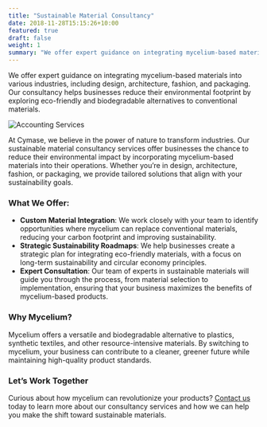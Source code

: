 ```yaml
---
title: "Sustainable Material Consultancy"
date: 2018-11-28T15:15:26+10:00
featured: true
draft: false
weight: 1
summary: "We offer expert guidance on integrating mycelium-based materials into various industries, including design, architecture, fashion, and packaging. Our consultancy helps businesses reduce their environmental footprint by exploring eco-friendly and biodegradable alternatives to conventional materials."
---
```


We offer expert guidance on integrating mycelium-based materials into various industries, including design, architecture, fashion, and packaging. Our consultancy helps businesses reduce their environmental footprint by exploring eco-friendly and biodegradable alternatives to conventional materials.
<!--more-->


![Accounting Services](/images/gatherings.svg)

At Cymase, we believe in the power of nature to transform industries. Our sustainable material consultancy services offer businesses the chance to reduce their environmental impact by incorporating mycelium-based materials into their operations. Whether you’re in design, architecture, fashion, or packaging, we provide tailored solutions that align with your sustainability goals.

### What We Offer:

- **Custom Material Integration**: We work closely with your team to identify opportunities where mycelium can replace conventional materials, reducing your carbon footprint and improving sustainability.
- **Strategic Sustainability Roadmaps**: We help businesses create a strategic plan for integrating eco-friendly materials, with a focus on long-term sustainability and circular economy principles.
- **Expert Consultation**: Our team of experts in sustainable materials will guide you through the process, from material selection to implementation, ensuring that your business maximizes the benefits of mycelium-based products.

### Why Mycelium?

Mycelium offers a versatile and biodegradable alternative to plastics, synthetic textiles, and other resource-intensive materials. By switching to mycelium, your business can contribute to a cleaner, greener future while maintaining high-quality product standards.

### Let’s Work Together

Curious about how mycelium can revolutionize your products? [Contact us](#) today to learn more about our consultancy services and how we can help you make the shift toward sustainable materials.

